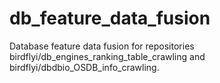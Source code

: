 # db_feature_data_fusion
Database feature data fusion for repositories birdflyi/db_engines_ranking_table_crawling and birdflyi/dbdbio_OSDB_info_crawling.
